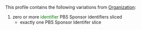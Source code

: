 This profile contains the following variations from [Organization](http://hl7.org/fhir/STU3/Organization):

1. zero or more <span style='color:green'>identifier</span> PBS Sponsor identifiers sliced
   * exactly one PBS Sponsor Identifer slice
